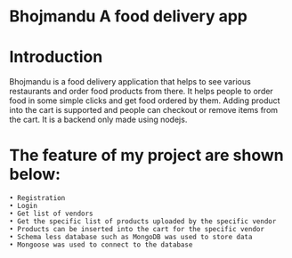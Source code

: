 # Bhojmandu A food delivery app
# Introduction
   Bhojmandu is a food delivery application that helps to see various restaurants and order food 
   products from there. It helps people to order food in some simple clicks and  get food ordered by them.
   Adding product into the cart is supported and people can checkout or remove items from the cart. It is a backend only made using nodejs.
   
   
# The feature of my project are shown below:
    • Registration
    • Login
    • Get list of vendors
    • Get the specific list of products uploaded by the specific vendor
    • Products can be inserted into the cart for the specific vendor
    • Schema less database such as MongoDB was used to store data
    • Mongoose was used to connect to the database
